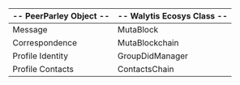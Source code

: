| -- PeerParley Object -- | -- Walytis Ecosys Class -- |
| ----------------------- | -------------------------- |
| Message                 | MutaBlock                  |
| Correspondence          | MutaBlockchain             |
| Profile Identity        | GroupDidManager            |
| Profile Contacts        | ContactsChain              |
